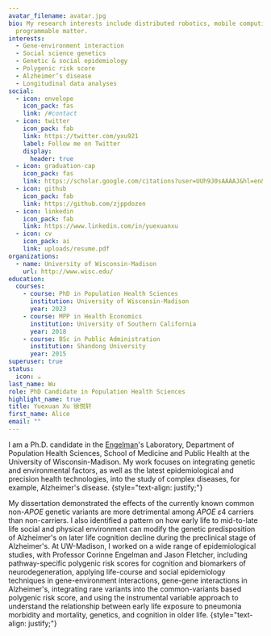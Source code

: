 ```yaml
---
avatar_filename: avatar.jpg
bio: My research interests include distributed robotics, mobile computing and
  programmable matter.
interests:
  - Gene-environment interaction
  - Social science genetics
  - Genetic & social epidemiology
  - Polygenic risk score
  - Alzheimer’s disease
  - Longitudinal data analyses
social:
  - icon: envelope
    icon_pack: fas
    link: /#contact
  - icon: twitter
    icon_pack: fab
    link: https://twitter.com/yxu921
    label: Follow me on Twitter
    display:
      header: true
  - icon: graduation-cap
    icon_pack: fas
    link: https://scholar.google.com/citations?user=UUh9J0sAAAAJ&hl=en&oi=ao
  - icon: github
    icon_pack: fab
    link: https://github.com/zjppdozen
  - icon: linkedin
    icon_pack: fab
    link: https://www.linkedin.com/in/yuexuanxu
  - icon: cv
    icon_pack: ai
    link: uploads/resume.pdf
organizations:
  - name: University of Wisconsin-Madison
    url: http://www.wisc.edu/
education:
  courses:
    - course: PhD in Population Health Sciences
      institution: University of Wisconsin-Madison
      year: 2023
    - course: MPP in Health Economics
      institution: University of Southern California
      year: 2018
    - course: BSc in Public Administration
      institution: Shandong University
      year: 2015
superuser: true
status:
  icon: ☕️
last_name: Wu
role: PhD Candidate in Population Health Sciences
highlight_name: true
title: Yuexuan Xu 徐悦轩
first_name: Alice
email: ""
---
```

I am a Ph.D. candidate in the [Engelman](https://med.stanford.edu/snyderlab.html)'s Laboratory, Department of Population Health Sciences, School of Medicine and Public Health at the University of Wisconsin-Madison. My work focuses on integrating genetic and environmental factors, as well as the latest epidemiological and precision health technologies, into the study of complex diseases, for example, Alzheimer's disease.
{style="text-align: justify;"} 

My dissertation demonstrated the effects of the currently known common non-*APOE* genetic variants are more detrimental among *APOE* *ε*4 carriers than non-carriers. I also identified a pattern on how early life to mid-to-late life social and physical environment can modify the genetic predisposition of Alzheimer's on later life cognition decline during the preclinical stage of Alzheimer's. At UW-Madison, I worked on a wide range of epidemiological studies, with Professor Corinne Engelman and Jason Fletcher, including pathway-specific polygenic risk scores for cognition and biomarkers of neurodegeneration, applying life-course and social epidemiology techniques in gene-environment interactions, gene-gene interactions in Alzheimer's, integrating rare variants into the common-variants based polygenic risk score, and using the instrumental variable approach to understand the relationship between early life exposure to pneumonia morbidity and mortality, genetics, and cognition in older life.
{style="text-align: justify;"}